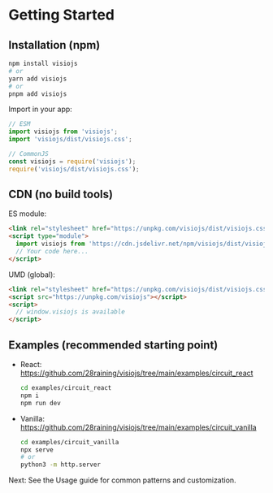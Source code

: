 # Getting Started

## Installation (npm)
```bash
npm install visiojs
# or
yarn add visiojs
# or
pnpm add visiojs
```

Import in your app:
```js
// ESM
import visiojs from 'visiojs';
import 'visiojs/dist/visiojs.css';

// CommonJS
const visiojs = require('visiojs');
require('visiojs/dist/visiojs.css');
```

## CDN (no build tools)

ES module:
```html
<link rel="stylesheet" href="https://unpkg.com/visiojs/dist/visiojs.css" />
<script type="module">
  import visiojs from 'https://cdn.jsdelivr.net/npm/visiojs/dist/visiojs.js';
  // Your code here...
</script>
```

UMD (global):
```html
<link rel="stylesheet" href="https://unpkg.com/visiojs/dist/visiojs.css" />
<script src="https://unpkg.com/visiojs"></script>
<script>
  // window.visiojs is available
</script>
```

## Examples (recommended starting point)
- React: https://github.com/28raining/visiojs/tree/main/examples/circuit_react
  ```bash
  cd examples/circuit_react
  npm i
  npm run dev
  ```
- Vanilla: https://github.com/28raining/visiojs/tree/main/examples/circuit_vanilla
  ```bash
  cd examples/circuit_vanilla
  npx serve
  # or
  python3 -m http.server
  ```

Next: See the Usage guide for common patterns and customization.